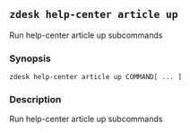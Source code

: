 ## `zdesk help-center article up`

Run help-center article up subcommands

### Synopsis

    zdesk help-center article up COMMAND[ ... ]

### Description

Run help-center article up subcommands

